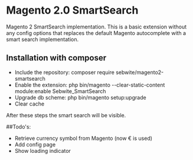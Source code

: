 # Magento 2.0 SmartSearch
Magento 2 SmartSearch implementation. This is a basic extension without any config options that replaces the default Magento autocomplete with a smart search implementation.

## Installation with composer
* Include the repository: composer require sebwite/magento2-smartsearch
* Enable the extension: php bin/magento --clear-static-content module:enable Sebwite_SmartSearch
* Upgrade db scheme: php bin/magento setup:upgrade
* Clear cache

After these steps the smart search will be visible.

##Todo's:
* Retrieve currency symbol from Magento (now € is used)
* Add config page
* Show loading indicator